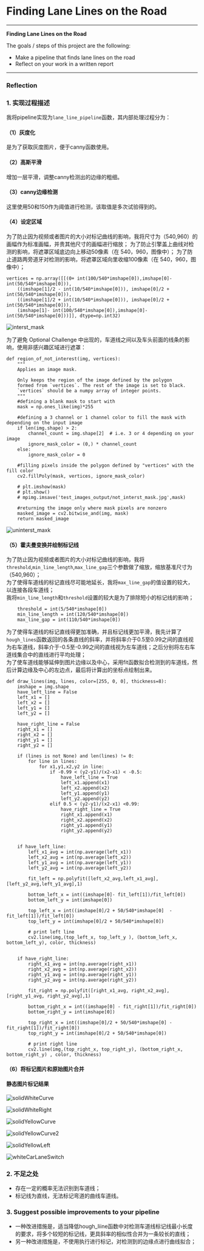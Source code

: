 # **Finding Lane Lines on the Road** 

---

**Finding Lane Lines on the Road**

The goals / steps of this project are the following:
* Make a pipeline that finds lane lines on the road
* Reflect on your work in a written report


[//]: # (Image References)

[interst_mask]: ./test_images_output/interst_mask.jpg "interst_mask"
[uninterst_maxk]: ./test_images_output/not_interst_mask.jpg "uninterst_maxk"
[solidWhiteCurve]: ./test_images_output/solidWhiteCurve.jpg "solidWhiteCurve"
[solidWhiteRight]: ./test_images_output/solidWhiteRight.jpg "solidWhiteRight"
[solidYellowCurve]: ./test_images_output/solidYellowCurve.jpg "solidYellowCurve"
[solidYellowCurve2]: ./test_images_output/solidYellowCurve2.jpg "solidYellowCurve2"
[solidYellowLeft]: ./test_images_output/solidYellowLeft.jpg "solidYellowLeft"
[whiteCarLaneSwitch]: ./test_images_output/whiteCarLaneSwitch.jpg "whiteCarLaneSwitch"

---

### Reflection

### 1. 实现过程描述  
我将pipeline实现为`lane_line_pipeline`函数，其内部处理过程分为：

#### （1）灰度化     

是为了获取灰度图片，便于canny函数使用。

#### （2）高斯平滑  
增加一层平滑，调整canny检测出的边缘的粗细。

#### （3）canny边缘检测  
这里使用50和150作为阈值进行检测，该取值是多次试验得到的。

#### （4）设定区域  
为了防止因为视频或者图片的大小对标记曲线的影响，我将尺寸为（540,960）的画幅作为标准画幅，并贵其他尺寸的画幅进行缩放；
为了防止引擎盖上曲线对检测的影响，将遮罩区域底边向上移动50像素（在 540，960，图像中）；
为了防止道路两旁道牙对检测的影响，将遮罩区域向里收缩100像素（在 540，960，图像中）；

```
vertices = np.array([[(0+ int(100/540*imshape[0]),imshape[0]- int(50/540*imshape[0])),
	((imshape[1]/2 - int(10/540*imshape[0])), imshape[0]/2 + int(50/540*imshape[0])), 
	((imshape[1]/2 + int(10/540*imshape[0])), imshape[0]/2 + int(50/540*imshape[0])), 
	(imshape[1]- int(100/540*imshape[0]),imshape[0]- int(50/540*imshape[0]))]], dtype=np.int32)
```
![][interst_mask]

为了避免 Optional Challenge 中出现的，车道线之间以及车头前面的线条的影响，使用非感兴趣区域进行遮罩：
```
def region_of_not_interest(img, vertices):
    """
    Applies an image mask.
    
    Only keeps the region of the image defined by the polygon
    formed from `vertices`. The rest of the image is set to black.
    `vertices` should be a numpy array of integer points.
    """
    #defining a blank mask to start with
    mask = np.ones_like(img)*255
    
    #defining a 3 channel or 1 channel color to fill the mask with depending on the input image
    if len(img.shape) > 2:
        channel_count = img.shape[2]  # i.e. 3 or 4 depending on your image
        ignore_mask_color = (0,) * channel_count
    else:
        ignore_mask_color = 0
        
    #filling pixels inside the polygon defined by "vertices" with the fill color    
    cv2.fillPoly(mask, vertices, ignore_mask_color)
    
    # plt.imshow(mask)
    # plt.show()
    # mpimg.imsave('test_images_output/not_interst_mask.jpg',mask)

    #returning the image only where mask pixels are nonzero
    masked_image = cv2.bitwise_and(img, mask)
    return masked_image
```
![][uninterst_maxk]
#### （5）霍夫曼变换并绘制标记线
为了防止因为视频或者图片的大小对标记曲线的影响，我将`threshold`,`min_line_length`,`max_line_gap`三个参数做了缩放，缩放基准尺寸为（540,960）；  
为了使得车道线的标记直线尽可能地延长，我将`max_line_gap`的值设置的较大，以连接各段车道线；  
我将`min_line_length`和`threshold`设置的较大是为了排除短小的标记线的影响；  
```
    threshold = int(5/540*imshape[0])  
    min_line_length = int(120/540*imshape[0]) 
    max_line_gap = int(110/540*imshape[0]) 
```
为了使得车道线的标记直线得更加准确，并且标记线更加平滑，我先计算了`hough_lines`函数返回的各条直线的斜率，并将斜率介于0.5至0.99之间的直线视为右车道线，斜率介于-0.5至-0.99之间的直线视为左车道线；之后分别将左右车道线集合中的直线进行平均处理；  
为了使车道线能够延伸到图片边缘以及中心，采用fit函数拟合检测到的车道线，然后计算边缘及中心的左边点，最后将计算出的坐标点绘制出来。
```
def draw_lines(img, lines, color=[255, 0, 0], thickness=8):
    imshape = img.shape
    have_left_line = False
    left_x1 = []
    left_x2 = []
    left_y1 = []
    left_y2 = []
    
    have_right_line = False
    right_x1 = []
    right_x2 = []
    right_y1 = []
    right_y2 = []
    
    if (lines is not None) and len(lines) != 0:
        for line in lines:
            for x1,y1,x2,y2 in line:
                if -0.99 < (y2-y1)/(x2-x1) < -0.5:
                    have_left_line = True
                    left_x1.append(x1)
                    left_x2.append(x2)
                    left_y1.append(y1)
                    left_y2.append(y2)
                elif 0.5 < (y2-y1)/(x2-x1) <0.99:
                    have_right_line = True
                    right_x1.append(x1)
                    right_x2.append(x2)
                    right_y1.append(y1)
                    right_y2.append(y2)
    
    
    if have_left_line:
        left_x1_avg = int(np.average(left_x1))
        left_x2_avg = int(np.average(left_x2))
        left_y1_avg = int(np.average(left_y1))
        left_y2_avg = int(np.average(left_y2))

        fit_left = np.polyfit([left_x2_avg,left_x1_avg],[left_y2_avg,left_y1_avg],1)

        bottom_left_x = int((imshape[0]- fit_left[1])/fit_left[0])
        bottom_left_y = int(imshape[0])
        
        top_left_x = int((imshape[0]/2 + 50/540*imshape[0]  - fit_left[1])/fit_left[0])
        top_left_y = int(imshape[0]/2 + 50/540*imshape[0])

        # print left line  
        cv2.line(img,(top_left_x, top_left_y ), (bottom_left_x, bottom_left_y), color, thickness)
        
        
    if have_right_line:
        right_x1_avg = int(np.average(right_x1))
        right_x2_avg = int(np.average(right_x2))
        right_y1_avg = int(np.average(right_y1))
        right_y2_avg = int(np.average(right_y2))
        
        fit_right = np.polyfit([right_x1_avg, right_x2_avg],[right_y1_avg, right_y2_avg],1)

        bottom_right_x = int((imshape[0] - fit_right[1])/fit_right[0])
        bottom_right_y = int(imshape[0])

        top_right_x = int((imshape[0]/2 + 50/540*imshape[0] - fit_right[1])/fit_right[0])
        top_right_y = int(imshape[0]/2 + 50/540*imshape[0])

        # print right line
        cv2.line(img,(top_right_x, top_right_y), (bottom_right_x, bottom_right_y) , color, thickness)    
```

#### （6）将标记图片和原始图片合并


#### 静态图片标记结果
![][solidWhiteCurve]

![][solidWhiteRight]

![][solidYellowCurve]

![][solidYellowCurve2]

![][solidYellowLeft]

![][whiteCarLaneSwitch]

### 2. 不足之处

- 存在一定的概率无法识别到车道线；
- 标记线为直线，无法标记弯道的曲线车道线。


### 3. Suggest possible improvements to your pipeline

- 一种改进措施是，适当降低hough_liine函数中对检测车道线标记线最小长度的要求，将多个较短的标记线，更具斜率的相似性合并为一条较长的直线；
- 另一种改进措施是，不使用执行进行标记，对检测到的边缘点进行曲线拟合；
